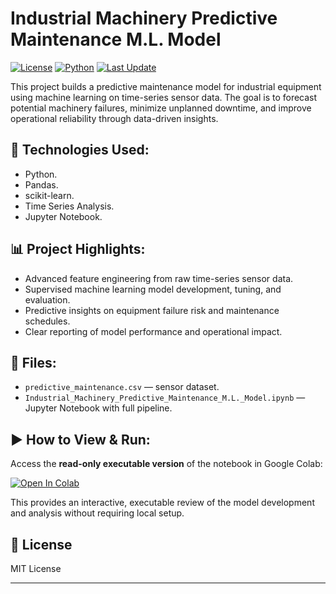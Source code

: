 # Industrial Machinery Predictive Maintenance M.L. Model

[![License](https://img.shields.io/badge/license-MIT-blue.svg)](LICENSE)
[![Python](https://img.shields.io/badge/python-3.9%2B-blue)]()
[![Last Update](https://img.shields.io/badge/last%20update-2025--05--05-brightgreen)]()

This project builds a predictive maintenance model for industrial equipment using machine learning on time-series sensor data. The goal is to forecast potential machinery failures, minimize unplanned downtime, and improve operational reliability through data-driven insights.

## 🚀 Technologies Used:
- Python.
- Pandas.
- scikit-learn.
- Time Series Analysis.
- Jupyter Notebook.

## 📊 Project Highlights:
- Advanced feature engineering from raw time-series sensor data.
- Supervised machine learning model development, tuning, and evaluation.  
- Predictive insights on equipment failure risk and maintenance schedules.  
- Clear reporting of model performance and operational impact.

## 📂 Files:
- `predictive_maintenance.csv` — sensor dataset.
- `Industrial_Machinery_Predictive_Maintenance_M.L._Model.ipynb` — Jupyter Notebook with full pipeline.

## ▶️ How to View & Run:
Access the **read-only executable version** of the notebook in Google Colab:

[![Open In Colab](https://colab.research.google.com/assets/colab-badge.svg)](YOUR_COLAB_LINK_HERE)

This provides an interactive, executable review of the model development and analysis without requiring local setup.

## 📄 License
MIT License

---

